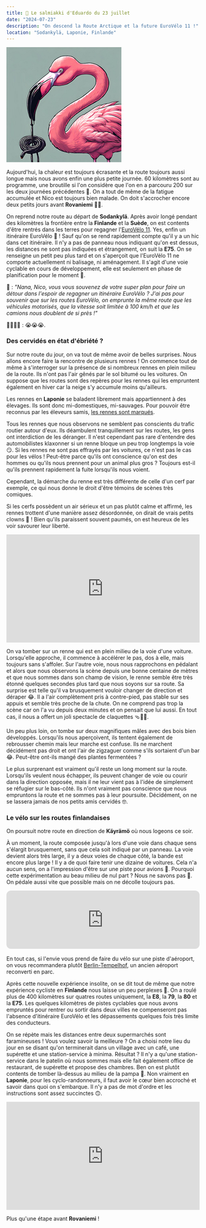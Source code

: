 ```yaml
---
title: 🍬 Le salmiakki d'Eduardo du 23 juillet
date: "2024-07-23"
description: "On descend la Route Arctique et la future EuroVélo 11 !"
location: "Sodankylä, Laponie, Finlande"
---
```


![Salmiakki d'Eduardo](../salmiakki_eduardo.png)

Aujourd'hui, la chaleur est toujours écrasante et la route toujours aussi longue mais nous avons enfin une plus petite journée. 60 kilomètres sont au programme, une broutille si l'on considère que l'on en a parcouru 200 sur les deux journées précédentes 🤯. On a tout de même de la fatigue accumulée et Nico est toujours bien malade. On doit s'accrocher encore deux petits jours avant **Rovaniemi** ✌🏼.

On reprend notre route au départ de **Sodankylä**. Après avoir longé pendant des kilomètres la frontière entre la **Finlande** et la **Suède**, on est contents d'être rentrés dans les terres pour regagner l'[EuroVélo 11](https://en.eurovelo.com/ev11). Yes, enfin un itinéraire EuroVélo 🤩 ! Sauf qu'on se rend rapidement compte qu'il y a un hic dans cet itinéraire. Il n'y a pas de panneau nous indiquant qu'on est dessus, les distances ne sont pas indiquées et étrangement, on suit la **E75**. On se renseigne un petit peu plus tard et on s'aperçoit que l'EuroVélo 11 ne comporte actuellement ni balisage, ni aménagement. Il s'agit d'une voie cyclable en cours de développement, elle est seulement en phase de planification pour le moment 🫣.

🦩 : *"Nana, Nico, vous vous souvenez de votre super plan pour faire un détour dans l'espoir de regagner un itinéraire EuroVélo ? J'ai pas pour souvenir que sur les routes EuroVélo, on emprunte la même route que les véhicules motorisés, que la vitesse soit limitée à 100 km/h et que les camions nous doublent de si près !"*

👨🏼👩🏼 : 😭😭😭.

### Des cervidés en état d'ébriété ? 

Sur notre route du jour, on va tout de même avoir de belles surprises. Nous allons encore faire la rencontre de plusieurs rennes ! On commence tout de même à s'interroger sur la présence de si nombreux rennes en plein milieu de la route. Ils n'ont pas l'air gênés par le sol bitumé ou les voitures. 
On suppose que les routes sont des repères pour les rennes qui les empruntent également en hiver car la neige s'y accumule moins qu'ailleurs. 

Les rennes en **Laponie** se baladent librement mais appartiennent à des élevages. Ils sont donc mi-domestiques, mi-sauvages. Pour pouvoir être reconnus par les éleveurs samis, [les rennes sont marqués](https://www.je-papote.com/marquage-rennes-laponie.html).

Tous les rennes que nous observons ne semblent pas conscients du trafic routier autour d'eux. Ils déambulent tranquillement sur les routes, les gens ont interdiction de les déranger. Il n'est cependant pas rare d'entendre des automobilistes klaxonner si un renne bloque un peu trop longtemps la voie 😏. Si les rennes ne sont pas effrayés par les voitures, ce n'est pas le cas pour les vélos ! Peut-être parce qu'ils ont conscience qu'on est des hommes ou qu'ils nous prennent pour un animal plus gros ? Toujours est-il qu'ils prennent rapidement la fuite lorsqu'ils nous voient.

Cependant, la démarche du renne est très différente de celle d'un cerf par exemple, ce qui nous donne le droit d'être témoins de scènes très comiques.

Si les cerfs possèdent un air sérieux et un pas plutôt calme et affirmé, les rennes trottent d'une manière assez désordonnée, on dirait de vrais petits clowns 🤡 ! Bien qu'ils paraissent souvent paumés, on est heureux de les voir savourer leur liberté.

<div style="width: 100%; height: 0; position: relative; padding-bottom: 56%;"><iframe src="https://giphy.com/embed/wUrc9zZpRhRrW" style="top: 0; left: 0; width: 100%; height: 100%; position: absolute; border: 0;" allowfullscreen scrolling="no" allow="encrypted-media;" class="giphy-embed"></iframe></div> 

On va tomber sur un renne qui est en plein milieu de la voie d'une voiture. Lorsqu'elle approche, il commence à accélérer le pas, dos à elle, mais toujours sans s'affoler. Sur l'autre voie, nous nous rapprochons en pédalant et alors que nous observons la scène depuis une bonne centaine de mètres et que nous sommes dans son champ de vision, le renne semble être très étonné quelques secondes plus tard que nous soyons sur sa route. Sa surprise est telle qu'il va brusquement vouloir changer de direction et déraper 😂. Il a l'air complètement pris à contre-pied, pas stable sur ses appuis et semble très proche de la chute. On ne comprend pas trop la scène car on l'a vu depuis deux minutes et on pensait que lui aussi. En tout cas, il nous a offert un joli spectacle de claquettes 🩴🕺🏼.

Un peu plus loin, on tombe sur deux magnifiques mâles avec des bois bien développés. Lorsqu'ils nous aperçoivent, ils tentent également de rebrousser chemin mais leur marche est confuse. Ils ne marchent décidément pas droit et ont l'air de zigzaguer comme s'ils sortaient d'un bar 😂. Peut-être ont-ils mangé des plantes fermentées ?

Le plus surprenant est vraiment qu'il reste un long moment sur la route. Lorsqu'ils veulent nous échapper, ils peuvent changer de voie ou courir dans la direction opposée, mais il ne leur vient pas à l'idée de simplement se réfugier sur le bas-côté. Ils n'ont vraiment pas conscience que nous empruntons la route et ne sommes pas à leur poursuite. Décidément, on ne se lassera jamais de nos petits amis cervidés 🤓.

### Le vélo sur les routes finlandaises

On poursuit notre route en direction de **Käyrämö** où nous logeons ce soir.

À un moment, la route composée jusqu'à lors d'une voie dans chaque sens s'élargit brusquement, sans que cela soit indiqué par un panneau. La voie devient alors très large, il y a deux voies de chaque côté, la bande est encore plus large ! Il y a de quoi faire tenir une dizaine de voitures. Cela n'a aucun sens, on a l'impression d'être sur une piste pour avions 🛬. Pourquoi cette expérimentation au beau milieu de nul part ? Nous ne savons pas 🤣. On pédale aussi vite que possible mais on ne décolle toujours pas.

<iframe style="border-radius:12px" src="https://open.spotify.com/embed/track/5QrHfu4q83HjcFcRi2WlS3?utm_source=generator" width="100%" height="152" frameBorder="0" allow="autoplay; clipboard-write; encrypted-media; picture-in-picture" loading="lazy"></iframe>

En tout cas, si l'envie vous prend de faire du vélo sur une piste d'aéroport, on vous recommandera plutôt [Berlin-Tempelhof](https://www.thf-berlin.de/standort/tempelhofer-feld), un ancien aéroport reconverti en parc.

Après cette nouvelle expérience insolite, on se dit tout de même que notre expérience cycliste en **Finlande** nous laisse un peu perplexes 🤔. On a roulé plus de 400 kilomètres sur quatres routes uniquement, la **E8**, la **79**, la **80** et la **E75**. Les quelques kilomètres de pistes cyclables que nous avons empruntés pour rentrer ou sortir dans deux villes ne compenseront pas l'absence d'itinéraire EuroVélo et les dépassements quelques fois très limite des conducteurs.

On se répète mais les distances entre deux supermarchés sont faramineuses ! Vous voulez savoir la meilleure ? On a choisi notre lieu du jour en se disant qu'on terminerait dans un village avec un café, une supérette et une station-service à minima. Résultat ? Il n'y a qu'une station-service dans le patelin où nous sommes mais elle fait également office de restaurant, de supérette et propose des chambres. Ben on est plutôt contents de tomber là-dessus au milieu de la pampa 🤣. Non vraiment en **Laponie**, pour les cyclo-randonneurs, il faut avoir le cœur bien accroché et savoir dans quoi on s'embarque. Il n'y a pas de mot d'ordre et les instructions sont assez succinctes 🙃.

<div style="width: 100%; height: 0; position: relative; padding-bottom: 56%;"><iframe src="https://giphy.com/embed/w75aKYPPxOYFksxfFn" style="top: 0; left: 0; width: 100%; height: 100%; position: absolute; border: 0;" allowfullscreen scrolling="no" allow="encrypted-media;" class="giphy-embed"></iframe></div> 

Plus qu'une étape avant **Rovaniemi** !